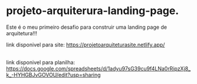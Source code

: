 # projeto-arquiterura-landing-page.
Este é o meu primeiro desafio para construir uma landing page de arquitetura!!!

link disponivel para site: https://projetoarquiteturasite.netlify.app/ <br> <br>

link disponivel para planilha: https://docs.google.com/spreadsheets/d/1adyu97sG39cu9f4LNa0rRipzXj8_k_-HYHGBJvGOVOU/edit?usp=sharing
